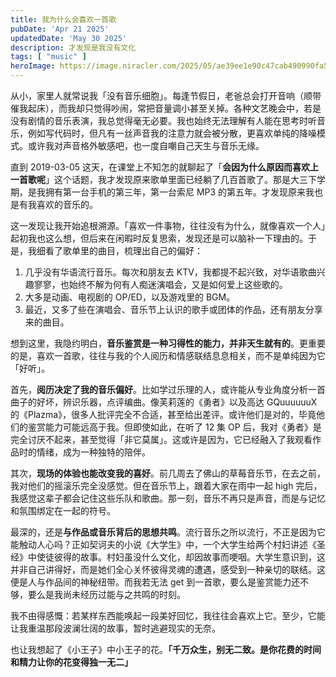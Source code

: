 ```yaml
---
title: 我为什么会喜欢一首歌
pubDate: 'Apr 21 2025'
updatedDate: 'May 30 2025'
description: 才发现是我没有文化
tags: [ "music" ]
heroImage: https://image.niracler.com/2025/05/ae39ee1e90c47cab490990fa54a01537.png
---
```


从小，家里人就常说我「没有音乐细胞」。每逢节假日，老爸总会打开音响（顺带催我起床），而我却只觉得吵闹，常把音量调小甚至关掉。各种文艺晚会中，若是没有剧情的音乐表演，我总觉得毫无必要。我也始终无法理解有人能在思考时听音乐，例如写代码时，但凡有一丝声音我的注意力就会被分散，更喜欢单纯的降噪模式。或许我对声音格外敏感吧，也一度自嘲自己天生与音乐无缘。

直到 2019-03-05 这天，在课堂上不知怎的就聊起了「**会因为什么原因而喜欢上一首歌呢**」这个话题，我才发现原来歌单里面已经躺了几百首歌了。那是大三下学期，是我拥有第一台手机的第三年，第一台索尼 MP3 的第五年。才发现原来我也是有我喜欢的音乐的。

这一发现让我开始追根溯源。「喜欢一件事物，往往没有为什么，就像喜欢一个人」起初我也这么想，但后来在闲暇时反复思索，发现还是可以脑补一下理由的。于是，我细看了歌单里的曲目，梳理出自己的偏好：

1. 几乎没有华语流行音乐。每次和朋友去 KTV，我都提不起兴致，对华语歌曲兴趣寥寥，也始终不解为何有人痴迷演唱会，又是如何爱上这些歌的。
2. 大多是动画、电视剧的 OP/ED，以及游戏里的 BGM。
3. 最近，又多了些在演唱会、音乐节上认识的歌手或团体的作品，还有朋友分享来的曲目。

想到这里，我隐约明白，**音乐鉴赏是一种习得性的能力，并非天生就有的**。更重要的是，喜欢一首歌，往往与我的个人阅历和情感联结息息相关，而不是单纯因为它「好听」。

首先，**阅历决定了我的音乐偏好**。比如学过乐理的人，或许能从专业角度分析一首曲子的好坏，辨识乐器，点评编曲。像芙莉莲的《勇者》以及高达 GQuuuuuuX 的《Plazma》，很多人批评完全不合适，甚至给出差评。或许他们是对的，毕竟他们的鉴赏能力可能远高于我。但即使如此，在听了 12 集 OP 后，我对《勇者》是完全讨厌不起来，甚至觉得「非它莫属」。这或许是因为，它已经融入了我观看作品时的情绪，成为一种独特的陪伴。

其次，**现场的体验也能改变我的喜好**。前几周去了佛山的草莓音乐节，在去之前，我对他们的摇滚乐完全没感觉。但在音乐节上，跟着大家在雨中一起 high 完后，我感觉这辈子都会记住这些乐队和歌曲。那一刻，音乐不再只是声音，而是与记忆和氛围绑定在一起的符号。

最深的，还是**与作品或音乐背后的思想共鸣**。流行音乐之所以流行，不正是因为它能触动人心吗？正如契诃夫的小说《大学生》中，一个大学生给两个村妇讲述《圣经》中使徒彼得的故事。村妇虽没什么文化，却因故事而哽咽。大学生意识到，这并非自己讲得好，而是她们全心关怀彼得灵魂的遭遇，感受到一种亲切的联结。这便是人与作品间的神秘纽带。而我若无法 get 到一首歌，要么是鉴赏能力还不够，要么是我尚未经历过能与之共鸣的时刻。

我不由得感慨：若某样东西能唤起一段美好回忆，我往往会喜欢上它。至少，它能让我重温那段波澜壮阔的故事，暂时逃避现实的无奈。

也让我想起了《小王子》中小王子的花。**「千万众生，别无二致。是你花费的时间和精力让你的花变得独一无二」**
